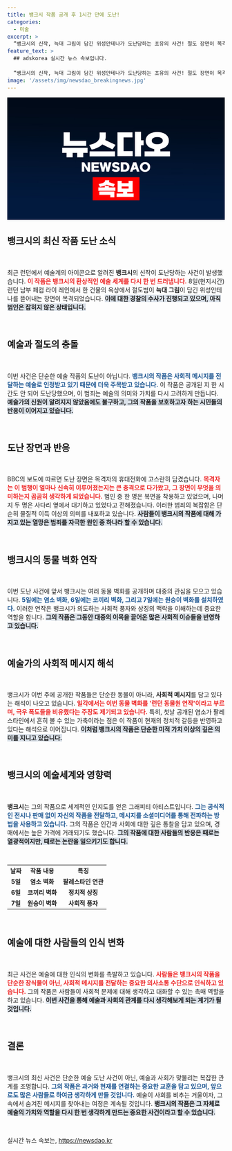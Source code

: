 ```yaml
---
title: 뱅크시 작품 공개 후 1시간 만에 도난!
categories:
  - 미술
excerpt: >
  “뱅크시의 신작, 늑대 그림이 담긴 위성안테나가 도난당하는 초유의 사건! 절도 장면이 목격되고, 경찰이 수사 중인 가운데 뱅크시의 메시지는 과연 무엇일까?”
feature_text: >
  ## adskorea 실시간 뉴스 속보입니다.

  “뱅크시의 신작, 늑대 그림이 담긴 위성안테나가 도난당하는 초유의 사건! 절도 장면이 목격되고, 경찰이 수사 중인 가운데 뱅크시의 메시지는 과연 무엇일까?”
image: '/assets/img/newsdao_breakingnews.jpg'
---
```


<p><img src="/assets/img/newsdao_breakingnews.jpg" alt="adskorea 속보" /></p>

<h2 data-ke-size="size26">뱅크시의 최신 작품 도난 소식</h2>

<p data-ke-size="size16">&nbsp;</p>

<p>최근 런던에서 예술계의 아이콘으로 알려진 <b>뱅크시</b>의 신작이 도난당하는 사건이 발생했습니다. <b><span style="color: #ee2323;">이 작품은 뱅크시의 환상적인 예술 세계를 다시 한 번 드러냅니다.</span></b> 8일(현지시간) 런던 남부 페컴 라이 레인에서 한 건물의 옥상에서 절도범이 <b>늑대 그림</b>이 담긴 위성안테나를 뜯어내는 장면이 목격되었습니다. <b><span style="background-color: #21538527;">이에 대한 경찰의 수사가 진행되고 있으며, 아직 범인은 잡히지 않은 상태입니다.</span></b></p>

<p data-ke-size="size16">&nbsp;</p>

<h2 data-ke-size="size26">예술과 절도의 충돌</h2>

<p data-ke-size="size16">&nbsp;</p>

<p>이번 사건은 단순한 예술 작품의 도난이 아닙니다. <b><span style="color: #1a5490;">뱅크시의 작품은 사회적 메시지를 전달하는 예술로 인정받고 있기 때문에 더욱 주목받고 있습니다.</span></b> 이 작품은 공개된 지 한 시간도 안 되어 도난당했으며, 이 범죄는 예술의 의미와 가치를 다시 고려하게 만듭니다. <b><span style="background-color: #21538527;">예술가의 신원이 알려지지 않았음에도 불구하고, 그의 작품을 보호하고자 하는 시민들의 반응이 이어지고 있습니다.</span></b></p>

<p data-ke-size="size16">&nbsp;</p>

<h2 data-ke-size="size26">도난 장면과 반응</h2>

<p data-ke-size="size16">&nbsp;</p>

<p>BBC의 보도에 따르면 도난 장면은 목격자의 휴대전화에 고스란히 담겼습니다. <b><span style="color: #ee2323;">목격자는 이 범행이 얼마나 신속히 이루어졌는지는 큰 충격으로 다가왔고, 그 장면이 무엇을 의미하는지 곰곰히 생각하게 되었습니다.</span></b> 범인 중 한 명은 복면을 착용하고 있었으며, 나머지 두 명은 사다리 옆에서 대기하고 있었다고 전해졌습니다. 이러한 범죄의 복잡함은 단순히 물질적 이득 이상의 의미를 내포하고 있습니다. <b><span style="background-color: #21538527;">사람들이 뱅크시의 작품에 대해 가지고 있는 열망은 범죄를 자극한 원인 중 하나라 할 수 있습니다.</span></b></p>

<p data-ke-size="size16">&nbsp;</p>

<h2 data-ke-size="size26">뱅크시의 동물 벽화 연작</h2>

<p data-ke-size="size16">&nbsp;</p>

<p>이번 도난 사건에 앞서 뱅크시는 여러 동물 벽화를 공개하며 대중의 관심을 모으고 있습니다. <b><span style="color: #1a5490;">5일에는 염소 벽화, 6일에는 코끼리 벽화, 그리고 7일에는 원숭이 벽화를 설치하였다.</span></b> 이러한 연작은 뱅크시가 의도하는 사회적 풍자와 상징의 맥락을 이해하는데 중요한 역할을 합니다. <b><span style="background-color: #21538527;">그의 작품은 그동안 대중의 이목을 끌어온 많은 사회적 이슈들을 반영하고 있습니다.</span></b></p>

<p data-ke-size="size16">&nbsp;</p>

<h2 data-ke-size="size26">예술가의 사회적 메시지 해석</h2>

<p data-ke-size="size16">&nbsp;</p>

<p>뱅크시가 이번 주에 공개한 작품들은 단순한 동물이 아니라, <b>사회적 메시지</b>를 담고 있다는 해석이 나오고 있습니다. <b><span style="color: #ee2323;">일각에서는 이번 동물 벽화를 '런던 동물원 연작'이라고 부르며, 극우 폭도들을 비유했다는 주장도 제기되고 있습니다.</span></b> 특히, 첫날 공개된 염소가 팔레스타인에서 흔히 볼 수 있는 가축이라는 점은 이 작품이 현재의 정치적 갈등을 반영하고 있다는 해석으로 이어집니다. <b><span style="background-color: #21538527;">이처럼 뱅크시의 작품은 단순한 미적 가치 이상의 깊은 의미를 지니고 있습니다.</span></b></p>

<p data-ke-size="size16">&nbsp;</p>

<h2 data-ke-size="size26">뱅크시의 예술세계와 영향력</h2>

<p data-ke-size="size16">&nbsp;</p>

<p><b>뱅크시</b>는 그의 작품으로 세계적인 인지도를 얻은 그래피티 아티스트입니다. <b><span style="color: #1a5490;">그는 공식적인 전시나 판매 없이 자신의 작품을 전달하고, 메시지를 소셜미디어를 통해 전파하는 방법을 사용하고 있습니다.</span></b> 그의 작품은 인간과 사회에 대한 깊은 통찰을 담고 있으며, 경매에서는 높은 가격에 거래되기도 했습니다. <b><span style="background-color: #21538527;">그의 작품에 대한 사람들의 반응은 때로는 열광적이지만, 때로는 논란을 일으키기도 합니다.</span></b></p>

<p data-ke-size="size16">&nbsp;</p>

<table>
    <tr>
        <td style="text-align: center; height: 17px;"><b>날짜</b></td>
        <td style="text-align: center; height: 17px;"><b>작품 내용</b></td>
        <td style="text-align: center; height: 17px;"><b>특징</b></td>
    </tr>
    <tr>
        <td style="text-align: center; height: 17px;"><b>5일</b></td>
        <td style="text-align: center; height: 17px;"><b>염소 벽화</b></td>
        <td style="text-align: center; height: 17px;"><b>팔레스타인 연관</b></td>
    </tr>
    <tr>
        <td style="text-align: center; height: 17px;"><b>6일</b></td>
        <td style="text-align: center; height: 17px;"><b>코끼리 벽화</b></td>
        <td style="text-align: center; height: 17px;"><b>정치적 상징</b></td>
    </tr>
    <tr>
        <td style="text-align: center; height: 17px;"><b>7일</b></td>
        <td style="text-align: center; height: 17px;"><b>원숭이 벽화</b></td>
        <td style="text-align: center; height: 17px;"><b>사회적 풍자</b></td>
    </tr>
</table>

<p data-ke-size="size16">&nbsp;</p>

<h2 data-ke-size="size26">예술에 대한 사람들의 인식 변화</h2>

<p data-ke-size="size16">&nbsp;</p>

<p>최근 사건은 예술에 대한 인식의 변화를 촉발하고 있습니다. <b><span style="color: #ee2323;">사람들은 뱅크시의 작품을 단순한 장식물이 아닌, 사회적 메시지를 전달하는 중요한 의사소통 수단으로 인식하고 있습니다.</span></b> 그의 작품은 사람들이 사회적 문제에 대해 생각하고 대화할 수 있는 촉매 역할을 하고 있습니다. <b><span style="background-color: #21538527;">이번 사건을 통해 예술과 사회의 관계를 다시 생각해보게 되는 계기가 될 것입니다.</span></b></p>

<p data-ke-size="size16">&nbsp;</p>

<h2 data-ke-size="size26">결론</h2>

<p data-ke-size="size16">&nbsp;</p>

<p>뱅크시의 최신 사건은 단순한 예술 도난 사건이 아닌, 예술과 사회가 맞물리는 복잡한 관계를 조명합니다. <b><span style="color: #1a5490;">그의 작품은 과거와 현재를 연결하는 중요한 교훈을 담고 있으며, 앞으로도 많은 사람들로 하여금 생각하게 만들 것입니다.</span></b> 예술이 사회를 비추는 거울이자, 그 속에서 숨겨진 메시지를 찾아내는 여정은 계속될 것입니다. <b><span style="background-color: #21538527;">뱅크시의 작품은 그 자체로 예술의 가치와 역할을 다시 한 번 생각하게 만드는 중요한 사건이라고 할 수 있습니다.</span></b></p>

<p data-ke-size="size16">&nbsp;</p>
실시간 뉴스 속보는, <a href="https://newsdao.kr" rel="dofollow">https://newsdao.kr</a>



